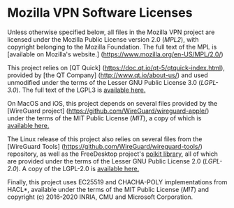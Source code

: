 Mozilla VPN Software Licenses
=============================

Unless otherwise specified below, all files in the Mozilla VPN project are
licensed under the Mozilla Public License version 2.0 (*MPL2*), with copyright
belonging to the Mozilla Foundation.  The full text of the MPL is [available on
Mozilla's website.] (https://www.mozilla.org/en-US/MPL/2.0/) 

This project relies on [QT Quick] (https://doc.qt.io/qt-5/qtquick-index.html),
provided by [the QT Company] (http://www.qt.io/about-us/) and used unmodified
under the terms of the Lesser GNU Public License 3.0 (*LGPL-3.0*). The full
text of the LGPL3 is [available
here.](https://opensource.org/licenses/lgpl-3.0)

On MacOS and iOS, this project depends on several files provided by the
[WireGuard project] (https://github.com/WireGuard/wireguard-apple/) under the
terms of the MIT Public License (*MIT*), a copy of which is [available
here.](https://opensource.org/licenses/MIT)

The Linux release of this project also relies on several files from the
[WireGuard Tools] (https://github.com/WireGuard/wireguard-tools/) repository,
as well as the FreeDesktop project's [polkit
library](https://gitlab.freedesktop.org/polkit/polkit/), all of which are
provided under the terms of the Lesser GNU Public License 2.0 (*LGPL-2.0*). A
copy of the LGPL-2.0 is [available
here.](https://opensource.org/licenses/LGPL-2.0)

Finally, this project uses EC25519 and CHACHA-POLY implementations from HACL\*,
available under the terms of the MIT Public License (*MIT*) and copyright (c)
2016-2020 INRIA, CMU and Microsoft Corporation.
